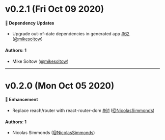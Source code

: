 # v0.2.1 (Fri Oct 09 2020)

#### 🔩 Dependency Updates

- Upgrade out-of-date dependencies in generated app [#62](https://github.com/repaygithub/ui-tools/pull/62)
([@mikesoltow](https://github.com/mikesoltow))

#### Authors: 1

- Mike Soltow ([@mikesoltow](https://github.com/mikesoltow))

---

# v0.2.0 (Mon Oct 05 2020)

#### 🚀 Enhancement

- Replace reach/router with react-router-dom [#61](https://github.com/repaygithub/ui-tools/pull/61) ([@NicolasSimmonds](https://github.com/NicolasSimmonds))

#### Authors: 1

- Nicolas Simmonds ([@NicolasSimmonds](https://github.com/NicolasSimmonds))
